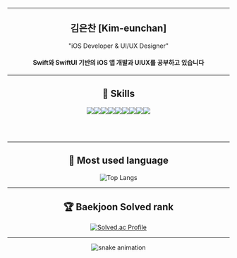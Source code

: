 <meta name="viewport" content="width=device-width, initial-scale=1.0, minimum-scale=1.0">
<div align="center">

---

## 김은찬 [Kim-eunchan]

"iOS Developer & UI/UX Designer"
#### Swift와 SwiftUI 기반의 iOS 앱 개발과 UIUX를 공부하고 있습니다

---

## 🧠 Skills

<table>
  <tr>
      <img src="https://skillicons.dev/icons?i=swift" />
    <img src="https://skillicons.dev/icons?i=firebase" />
      <img src="https://skillicons.dev/icons?i=github" />
      <img src="https://skillicons.dev/icons?i=vscode" />
      <img src="https://skillicons.dev/icons?i=figma" />
      <img src="https://skillicons.dev/icons?i=ps" />
      <img src="https://skillicons.dev/icons?i=ai" />
      <img src="https://skillicons.dev/icons?i=js" />
      <img src="https://skillicons.dev/icons?i=react" />
  </tr>
</table>

<br/>

---

## 📖 Most used language

![Top Langs](https://github-readme-stats.vercel.app/api/top-langs/?username=kec08&theme=highcontrast&count_private=true&hide_border=true&card_width=495&line_height=20)

---

## 🏆 Baekjoon Solved rank

[![Solved.ac Profile](http://mazassumnida.wtf/api/v2/generate_badge?boj=kec4489)](https://solved.ac/kec4489/)

---

![snake animation](https://kec08.github.io/kec08/github-contribution-grid-snake-dark.svg)
</div>
